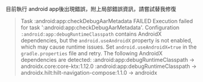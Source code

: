 目前執行 android app後出現錯誤，附上局部錯誤資訊，請嘗試替我修復


> Task :android:app:checkDebugAarMetadata FAILED
> Execution failed for task ':android:app:checkDebugAarMetadata'.
> Configuration `:android:app:debugRuntimeClasspath` contains AndroidX dependencies, but the `android.useAndroidX` property is not enabled, which may cause runtime issues.
Set `android.useAndroidX=true` in the `gradle.properties` file and retry.
The following AndroidX dependencies are detected:
:android:app:debugRuntimeClasspath -> androidx.core:core-ktx:1.12.0
:android:app:debugRuntimeClasspath -> androidx.hilt:hilt-navigation-compose:1.1.0 -> androidx